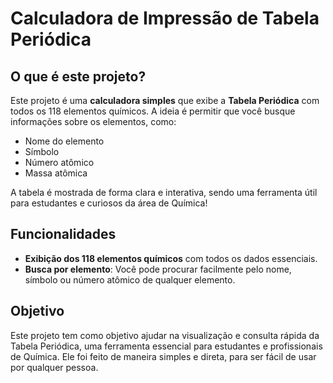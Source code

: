 # Calculadora de Impressão de Tabela Periódica

## O que é este projeto?

Este projeto é uma **calculadora simples** que exibe a **Tabela Periódica** com todos os 118 elementos químicos. A ideia é permitir que você busque informações sobre os elementos, como:

- Nome do elemento
- Símbolo
- Número atômico
- Massa atômica

A tabela é mostrada de forma clara e interativa, sendo uma ferramenta útil para estudantes e curiosos da área de Química!

## Funcionalidades

- **Exibição dos 118 elementos químicos** com todos os dados essenciais.
- **Busca por elemento**: Você pode procurar facilmente pelo nome, símbolo ou número atômico de qualquer elemento.

## Objetivo

Este projeto tem como objetivo ajudar na visualização e consulta rápida da Tabela Periódica, uma ferramenta essencial para estudantes e profissionais de Química. Ele foi feito de maneira simples e direta, para ser fácil de usar por qualquer pessoa.
